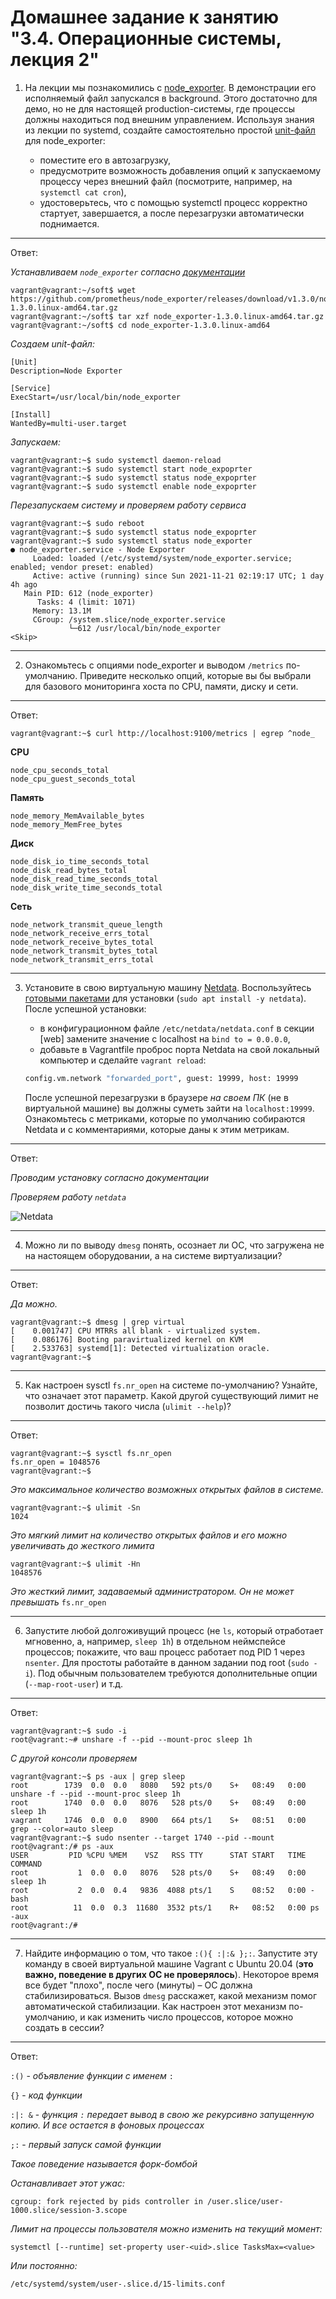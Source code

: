 # Домашнее задание к занятию "3.4. Операционные системы, лекция 2"

1. На лекции мы познакомились с [node_exporter](https://github.com/prometheus/node_exporter/releases). В демонстрации его исполняемый файл запускался в background. Этого достаточно для демо, но не для настоящей production-системы, где процессы должны находиться под внешним управлением. Используя знания из лекции по systemd, создайте самостоятельно простой [unit-файл](https://www.freedesktop.org/software/systemd/man/systemd.service.html) для node_exporter:

    * поместите его в автозагрузку,
    * предусмотрите возможность добавления опций к запускаемому процессу через внешний файл (посмотрите, например, на `systemctl cat cron`),
    * удостоверьтесь, что с помощью systemctl процесс корректно стартует, завершается, а после перезагрузки автоматически поднимается.
---

Ответ:

*Устанавливаем `node_exporter` согласно [документации](https://prometheus.io/docs/guides/node-exporter/)*

```
vagrant@vagrant:~/soft$ wget https://github.com/prometheus/node_exporter/releases/download/v1.3.0/node_exporter-1.3.0.linux-amd64.tar.gz
vagrant@vagrant:~/soft$ tar xzf node_exporter-1.3.0.linux-amd64.tar.gz
vagrant@vagrant:~/soft$ cd node_exporter-1.3.0.linux-amd64
```

*Создаем unit-файл:*

```
[Unit]
Description=Node Exporter
  
[Service]
ExecStart=/usr/local/bin/node_exporter 
  
[Install]
WantedBy=multi-user.target
```

*Запускаем:*

```
vagrant@vagrant:~$ sudo systemctl daemon-reload
vagrant@vagrant:~$ sudo systemctl start node_expoprter
vagrant@vagrant:~$ sudo systemctl status node_expoprter
vagrant@vagrant:~$ sudo systemctl enable node_expoprter
```

*Перезапускаем систему и проверяем работу сервиса*

```
vagrant@vagrant:~$ sudo reboot
vagrant@vagrant:~$ sudo systemctl status node_expoprter
vagrant@vagrant:~$ sudo systemctl status node_exporter
● node_exporter.service - Node Exporter
     Loaded: loaded (/etc/systemd/system/node_exporter.service; enabled; vendor preset: enabled)
     Active: active (running) since Sun 2021-11-21 02:19:17 UTC; 1 day 4h ago
   Main PID: 612 (node_exporter)
      Tasks: 4 (limit: 1071)
     Memory: 13.1M
     CGroup: /system.slice/node_exporter.service
             └─612 /usr/local/bin/node_exporter
<Skip>
```


---
2. Ознакомьтесь с опциями node_exporter и выводом `/metrics` по-умолчанию. Приведите несколько опций, которые вы бы выбрали для базового мониторинга хоста по CPU, памяти, диску и сети.
---

Ответ:

```
vagrant@vagrant:~$ curl http://localhost:9100/metrics | egrep ^node_
```

**CPU**

    node_cpu_seconds_total
    node_cpu_guest_seconds_total

**Память**
    
    node_memory_MemAvailable_bytes 
    node_memory_MemFree_bytes

**Диск**

    node_disk_io_time_seconds_total
    node_disk_read_bytes_total 
    node_disk_read_time_seconds_total
    node_disk_write_time_seconds_total


**Сеть**

    node_network_transmit_queue_length
    node_network_receive_errs_total
    node_network_receive_bytes_total
    node_network_transmit_bytes_total
    node_network_transmit_errs_total

---
3. Установите в свою виртуальную машину [Netdata](https://github.com/netdata/netdata). Воспользуйтесь [готовыми пакетами](https://packagecloud.io/netdata/netdata/install) для установки (`sudo apt install -y netdata`). После успешной установки:
    * в конфигурационном файле `/etc/netdata/netdata.conf` в секции [web] замените значение с localhost на `bind to = 0.0.0.0`,
    * добавьте в Vagrantfile проброс порта Netdata на свой локальный компьютер и сделайте `vagrant reload`:

    ```bash
    config.vm.network "forwarded_port", guest: 19999, host: 19999
    ```

    После успешной перезагрузки в браузере *на своем ПК* (не в виртуальной машине) вы должны суметь зайти на `localhost:19999`. Ознакомьтесь с метриками, которые по умолчанию собираются Netdata и с комментариями, которые даны к этим метрикам.
---

Ответ:

*Проводим установку согласно документации*

*Проверяем работу `netdata`*

![Netdata](/03-sysadmin-04-os/img/netdata.png)

---
4. Можно ли по выводу `dmesg` понять, осознает ли ОС, что загружена не на настоящем оборудовании, а на системе виртуализации?
---

Ответ:

*Да можно.*

```
vagrant@vagrant:~$ dmesg | grep virtual
[    0.001747] CPU MTRRs all blank - virtualized system.
[    0.086176] Booting paravirtualized kernel on KVM
[    2.533763] systemd[1]: Detected virtualization oracle.
vagrant@vagrant:~$ 
```

---
5. Как настроен sysctl `fs.nr_open` на системе по-умолчанию? Узнайте, что означает этот параметр. Какой другой существующий лимит не позволит достичь такого числа (`ulimit --help`)?
---

Ответ:

```
vagrant@vagrant:~$ sysctl fs.nr_open
fs.nr_open = 1048576
vagrant@vagrant:~$ 
```

*Это максимальное количество возможных открытых файлов в системе.* 


```
vagrant@vagrant:~$ ulimit -Sn
1024
```

*Это мягкий лимит на количество открытых файлов и его можно увеличивать до жесткого лимита*

```
vagrant@vagrant:~$ ulimit -Hn
1048576
```

*Это жесткий лимит, задаваемый администратором. Он не может превышать* `fs.nr_open`

---
6. Запустите любой долгоживущий процесс (не `ls`, который отработает мгновенно, а, например, `sleep 1h`) в отдельном неймспейсе процессов; покажите, что ваш процесс работает под PID 1 через `nsenter`. Для простоты работайте в данном задании под root (`sudo -i`). Под обычным пользователем требуются дополнительные опции (`--map-root-user`) и т.д.
---

Ответ:

```
vagrant@vagrant:~$ sudo -i
root@vagrant:~# unshare -f --pid --mount-proc sleep 1h
```

*С другой консоли проверяем*

```
vagrant@vagrant:~$ ps -aux | grep sleep 
root        1739  0.0  0.0   8080   592 pts/0    S+   08:49   0:00 unshare -f --pid --mount-proc sleep 1h
root        1740  0.0  0.0   8076   528 pts/0    S+   08:49   0:00 sleep 1h
vagrant     1746  0.0  0.0   8900   664 pts/1    S+   08:51   0:00 grep --color=auto sleep
vagrant@vagrant:~$ sudo nsenter --target 1740 --pid --mount
root@vagrant:/# ps -aux
USER         PID %CPU %MEM    VSZ   RSS TTY      STAT START   TIME COMMAND
root           1  0.0  0.0   8076   528 pts/0    S+   08:49   0:00 sleep 1h
root           2  0.0  0.4   9836  4088 pts/1    S    08:52   0:00 -bash
root          11  0.0  0.3  11680  3532 pts/1    R+   08:52   0:00 ps -aux
root@vagrant:/# 
```



---
7. Найдите информацию о том, что такое `:(){ :|:& };:`. Запустите эту команду в своей виртуальной машине Vagrant с Ubuntu 20.04 (**это важно, поведение в других ОС не проверялось**). Некоторое время все будет "плохо", после чего (минуты) – ОС должна стабилизироваться. Вызов `dmesg` расскажет, какой механизм помог автоматической стабилизации. Как настроен этот механизм по-умолчанию, и как изменить число процессов, которое можно создать в сессии?
 ---

Ответ:

`:()` - *объявление функции с именем* `:`

`{}` - *код функции*

`:|: &` - *функция `:` передает вывод в свою же рекурсивно запущенную копию. И все остается в фоновых процессах*

`;:` - *первый запуск самой функции*

*Такое поведение называется форк-бомбой*

*Останавливает этот ужас:*

```
cgroup: fork rejected by pids controller in /user.slice/user-1000.slice/session-3.scope
```

*Лимит на процессы пользователя можно изменить на текущий момент:*

```
systemctl [--runtime] set-property user-<uid>.slice TasksMax=<value>
```

*Или постоянно:*

```
/etc/systemd/system/user-.slice.d/15-limits.conf
```


